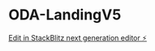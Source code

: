 # ODA-LandingV5

[Edit in StackBlitz next generation editor ⚡️](https://stackblitz.com/~/github.com/afelipeg/ODA-LandingV5)